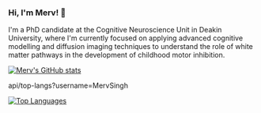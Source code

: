 ### Hi, I'm Merv! 👋

I'm a PhD candidate at the Cognitive Neuroscience Unit in Deakin University, where I'm currently focused on applying advanced cognitive modelling and diffusion imaging techniques to understand the role of white matter pathways in the development of childhood motor inhibition.





[![Merv's GitHub stats](https://github-readme-stats.vercel.app/api?username=MervSingh)](https://github.com/MervSingh/github-readme-stats)

api/top-langs?username=MervSingh

[![Top Languages](https://github-readme-stats.vercel.app/api/top-langs/?username=MervSingh)](https://github.com/MervSingh/github-readme-stats)
<!--
**MervSingh/MervSingh** is a ✨ _special_ ✨ repository because its `README.md` (this file) appears on your GitHub profile.
-->

